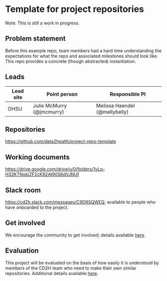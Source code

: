 # Template for project repositories

Note: This is still a work in progress.

## Problem statement
Before this example repo, team members had a hard time understanding the expectations for what the repo and associated milestones should look like. This repo provides a concrete (though abstracted) instantiation.

## Leads

Lead site | Point person | Responsible PI
----------|--------------|---------------
OHSU | Julie McMurry (@jmcmurry) | Melissa Haendel (@mellybelly)

## Repositories
https://github.com/data2health/project-repo-template

## Working documents
https://drive.google.com/drive/u/0/folders/1vLp-H32KTNobiZF2cK82At90S6dVJNUf

## Slack room
https://cd2h.slack.com/messages/C9D9SQWEQ; available to people who have onboarded to the project.

## Get involved
We encourage the community to get involved; details available [here](https://github.com/data2health/project-repo-template/blob/master/engagement.md).

## Evaluation
This project will be evaluated on the basis of how easily it is understood by members of the CD2H team who need to make their own similar repositories. Additional details available [here](https://github.com/data2health/project-repo-template/blob/master/evaluation.md).
